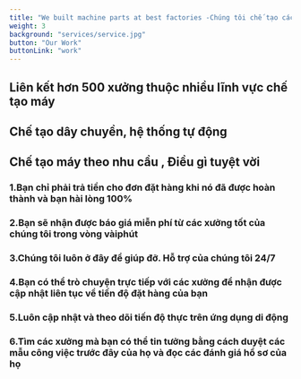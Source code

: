 ```yaml
---
title: "We built machine parts at best factories -Chúng tôi chế tạo các bộ phận máy tại các nhà máy tốt nhất"
weight: 3
background: "services/service.jpg"
button: "Our Work"
buttonLink: "work"
---
```


## Liên kết hơn 500 xưởng thuộc nhiều lĩnh vực chế tạo máy

## Chế tạo dây chuyền, hệ thống tự động

## Chế tạo máy theo nhu cầu , Điều gì tuyệt vời

### 1.Bạn chỉ phải trả tiền cho đơn đặt hàng khi nó đã được hoàn thành và bạn hài lòng 100%

### 2.Bạn sẽ nhận được báo giá miễn phí từ các xưởng tốt của chúng tôi trong vòng vàiphút

### 3.Chúng tôi luôn ở đây để giúp đỡ. Hỗ trợ của chúng tôi 24/7

### 4.Bạn có thể trò chuyện trực tiếp với các xưởng để nhận được cập nhật liên tục về tiến độ đặt hàng của bạn

### 5.Luôn cập nhật và theo dõi tiến độ thực trên ứng dụng di động

### 6.Tìm các xưởng mà bạn có thể tin tưởng bằng cách duyệt các mẫu công việc trước đây của họ và đọc các đánh giá hồ sơ của họ
